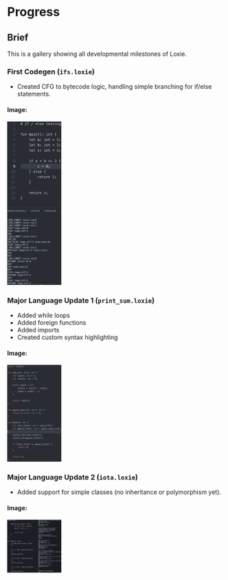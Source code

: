 # Progress

## Brief
This is a gallery showing all developmental milestones of Loxie.

### First Codegen (`ifs.loxie`)
 - Created CFG to bytecode logic, handling simple branching for if/else statements.

#### Image:
<img src="./assets/Rust_Int_Dissassemble_Ifs.png" width="25%" alt="disassembled bytecode of ifs case">

### Major Language Update 1 (`print_sum.loxie`)
 - Added while loops
 - Added foreign functions
 - Added imports
 - Created custom syntax highlighting

#### Image:
<img src="./assets/Loxie_Sum_Program.png" width="25%" alt="disassembled bytecode of ifs case">

### Major Language Update 2 (`iota.loxie`)
 - Added support for simple classes (no inheritance or polymorphism yet).

#### Image:
<img src="./assets/Loxie_Iota.png" width="25%" alt="disassembled bytecode of ifs case">
